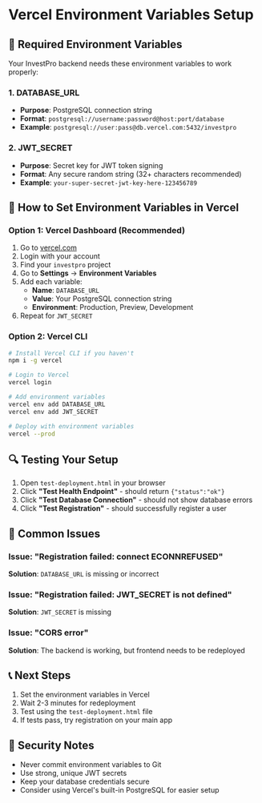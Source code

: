 # Vercel Environment Variables Setup

## 🔧 Required Environment Variables

Your InvestPro backend needs these environment variables to work properly:

### 1. DATABASE_URL
- **Purpose**: PostgreSQL connection string
- **Format**: `postgresql://username:password@host:port/database`
- **Example**: `postgresql://user:pass@db.vercel.com:5432/investpro`

### 2. JWT_SECRET
- **Purpose**: Secret key for JWT token signing
- **Format**: Any secure random string (32+ characters recommended)
- **Example**: `your-super-secret-jwt-key-here-123456789`

## 🚀 How to Set Environment Variables in Vercel

### Option 1: Vercel Dashboard (Recommended)
1. Go to [vercel.com](https://vercel.com)
2. Login with your account
3. Find your `investpro` project
4. Go to **Settings** → **Environment Variables**
5. Add each variable:
   - **Name**: `DATABASE_URL`
   - **Value**: Your PostgreSQL connection string
   - **Environment**: Production, Preview, Development
6. Repeat for `JWT_SECRET`

### Option 2: Vercel CLI
```bash
# Install Vercel CLI if you haven't
npm i -g vercel

# Login to Vercel
vercel login

# Add environment variables
vercel env add DATABASE_URL
vercel env add JWT_SECRET

# Deploy with environment variables
vercel --prod
```

## 🔍 Testing Your Setup

1. Open `test-deployment.html` in your browser
2. Click **"Test Health Endpoint"** - should return `{"status":"ok"}`
3. Click **"Test Database Connection"** - should not show database errors
4. Click **"Test Registration"** - should successfully register a user

## 🚨 Common Issues

### Issue: "Registration failed: connect ECONNREFUSED"
**Solution**: `DATABASE_URL` is missing or incorrect

### Issue: "Registration failed: JWT_SECRET is not defined"
**Solution**: `JWT_SECRET` is missing

### Issue: "CORS error"
**Solution**: The backend is working, but frontend needs to be redeployed

## 📞 Next Steps

1. Set the environment variables in Vercel
2. Wait 2-3 minutes for redeployment
3. Test using the `test-deployment.html` file
4. If tests pass, try registration on your main app

## 🔐 Security Notes

- Never commit environment variables to Git
- Use strong, unique JWT secrets
- Keep your database credentials secure
- Consider using Vercel's built-in PostgreSQL for easier setup 